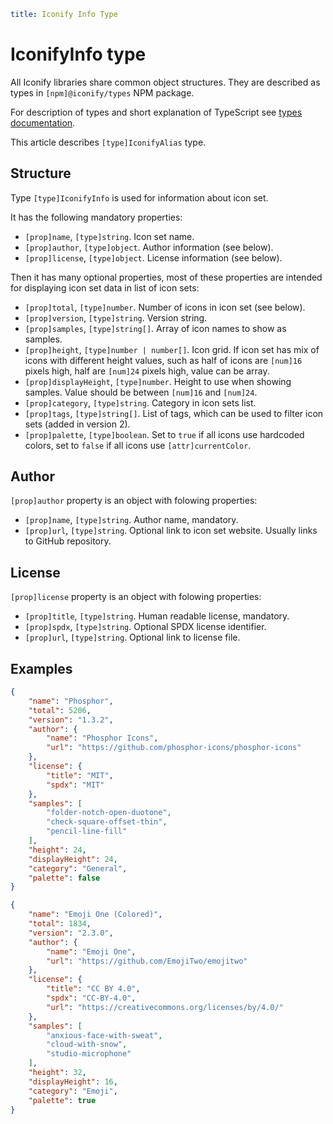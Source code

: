 ```yaml
title: Iconify Info Type
```

# IconifyInfo type

All Iconify libraries share common object structures. They are described as types in `[npm]@iconify/types` NPM package.

For description of types and short explanation of TypeScript see [types documentation](./index.md).

This article describes `[type]IconifyAlias` type.

## Structure

Type `[type]IconifyInfo` is used for information about icon set.

It has the following mandatory properties:

- `[prop]name`, `[type]string`. Icon set name.
- `[prop]author`, `[type]object`. Author information (see below).
- `[prop]license`, `[type]object`. License information (see below).

Then it has many optional properties, most of these properties are intended for displaying icon set data in list of icon sets:

- `[prop]total`, `[type]number`. Number of icons in icon set (see below).
- `[prop]version`, `[type]string`. Version string.
- `[prop]samples`, `[type]string[]`. Array of icon names to show as samples.
- `[prop]height`, `[type]number | number[]`. Icon grid. If icon set has mix of icons with different height values, such as half of icons are `[num]16` pixels high, half are `[num]24` pixels high, value can be array.
- `[prop]displayHeight`, `[type]number`. Height to use when showing samples. Value should be between `[num]16` and `[num]24`.
- `[prop]category`, `[type]string`. Category in icon sets list.
- `[prop]tags`, `[type]string[]`. List of tags, which can be used to filter icon sets (added in version 2).
- `[prop]palette`, `[type]boolean`. Set to `true` if all icons use hardcoded colors, set to `false` if all icons use `[attr]currentColor`.

## Author

`[prop]author` property is an object with folowing properties:

- `[prop]name`, `[type]string`. Author name, mandatory.
- `[prop]url`, `[type]string`. Optional link to icon set website. Usually links to GitHub repository.

## License

`[prop]license` property is an object with folowing properties:

- `[prop]title`, `[type]string`. Human readable license, mandatory.
- `[prop]spdx`, `[type]string`. Optional SPDX license identifier.
- `[prop]url`, `[type]string`. Optional link to license file.

## Examples

```json
{
	"name": "Phosphor",
	"total": 5206,
	"version": "1.3.2",
	"author": {
		"name": "Phosphor Icons",
		"url": "https://github.com/phosphor-icons/phosphor-icons"
	},
	"license": {
		"title": "MIT",
		"spdx": "MIT"
	},
	"samples": [
		"folder-notch-open-duotone",
		"check-square-offset-thin",
		"pencil-line-fill"
	],
	"height": 24,
	"displayHeight": 24,
	"category": "General",
	"palette": false
}
```

```json
{
	"name": "Emoji One (Colored)",
	"total": 1834,
	"version": "2.3.0",
	"author": {
		"name": "Emoji One",
		"url": "https://github.com/EmojiTwo/emojitwo"
	},
	"license": {
		"title": "CC BY 4.0",
		"spdx": "CC-BY-4.0",
		"url": "https://creativecommons.org/licenses/by/4.0/"
	},
	"samples": [
		"anxious-face-with-sweat",
		"cloud-with-snow",
		"studio-microphone"
	],
	"height": 32,
	"displayHeight": 16,
	"category": "Emoji",
	"palette": true
}
```
